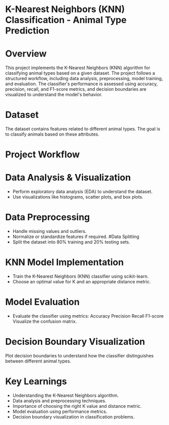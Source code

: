 # K-Nearest Neighbors (KNN) Classification - Animal Type Prediction
# Overview
This project implements the K-Nearest Neighbors (KNN) algorithm for classifying animal types based on a given dataset. The project follows a structured workflow, including data analysis, preprocessing, model training, and evaluation. The classifier's performance is assessed using accuracy, precision, recall, and F1-score metrics, and decision boundaries are visualized to understand the model's behavior.

# Dataset
The dataset contains features related to different animal types. The goal is to classify animals based on these attributes.

# Project Workflow
# Data Analysis & Visualization
* Perform exploratory data analysis (EDA) to understand the dataset.
* Use visualizations like histograms, scatter plots, and box plots.
# Data Preprocessing
* Handle missing values and outliers.
* Normalize or standardize features if required.
#Data Splitting
* Split the dataset into 80% training and 20% testing sets.
# KNN Model Implementation
* Train the K-Nearest Neighbors (KNN) classifier using scikit-learn.
* Choose an optimal value for K and an appropriate distance metric.
# Model Evaluation
* Evaluate the classifier using metrics:
Accuracy
Precision
Recall
F1-score
Visualize the confusion matrix.

# Decision Boundary Visualization
Plot decision boundaries to understand how the classifier distinguishes between different animal types.
# Key Learnings
* Understanding the K-Nearest Neighbors algorithm.
* Data analysis and preprocessing techniques.
* Importance of choosing the right K value and distance metric.
* Model evaluation using performance metrics.
* Decision boundary visualization in classification problems.


